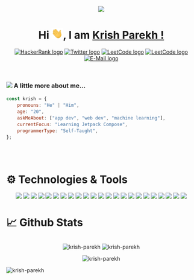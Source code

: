 <p align="center">
<img width="55%" src="https://user-images.githubusercontent.com/73629899/197244256-28ff268c-24a3-44ad-bc8e-bd1caf0902ea.svg" />
</p>



<h1 align="center">Hi <img src="https://raw.githubusercontent.com/ABSphreak/ABSphreak/master/gifs/Hi.gif" width="30px">, I am <a href="https://krish-parekh-portfolio.netlify.app/" target="_blank"> Krish Parekh ! </a></h1>

<p align="center">
  <a href="https://www.hackerrank.com/krishp4123" target="_blank"><img src="https://img.shields.io/static/v1?label=HackerRank&message=krishp4123&style=flat-square&logo=HackerRank&color=blue" alt="HackerRank logo" /></a>
  <a href="https://twitter.com/geekcoder" target="_blank"><img src="https://img.shields.io/static/v1?label=Twitter&message=Krish Parekh&style=flat-square&logo=twitter&color=blue" alt="Twitter logo" /></a>
  <a href="https://leetcode.com/Krish_Parekh/" target="_blank"><img src="https://img.shields.io/static/v1?label=LeetCode&message=Krish_Parekh&style=flat-square&logo=LeetCode&color=blue" alt="LeetCode logo" /></a>
  <a href="https://hashnode.com/@KrishParekh" target="_blank"><img src="https://img.shields.io/static/v1?label=Hashnode&message=Krish_Parekh&style=flat-square&logo=hashnode&color=blue" alt="LeetCode logo" /></a>
  <a href="mailto:krishparekh303@gmail.com" target="_blank"><img src="https://img.shields.io/static/v1?label=E-Mail&message=krishparekh303@gmail.com&style=flat-square&logo=Mail.Ru&color=blue" alt="E-Mail logo" /></a>
 </p>

<br />

### <img src="https://media.giphy.com/media/VgCDAzcKvsR6OM0uWg/giphy.gif" width="50"> A little more about me...  

```javascript
const krish = {
    pronouns: "He" | "Him",
    age: "20",
    askMeAbout: ["app dev", "web dev", "machine learning"],
    currentFocus: "Learning Jetpack Compose",
    programmerType: "Self-Taught",
};
```



<br />
<br />


<h1>⚙️ Technologies & Tools</h1>
<p align="center">
    <img src="https://img.shields.io/badge/-android-7F52F?logo=android&logoColor=white&style=for-the-badge">
    <img src="https://img.shields.io/badge/-kotlin-7F52FF?logo=kotlin&logoColor=white&style=for-the-badge">
    <img src="https://img.shields.io/badge/-firebase-051e34?logo=firebase&logoColor=yellow&style=for-the-badge">
    <img src="https://img.shields.io/badge/html5-%23E34F26.svg?style=for-the-badge&logo=html5&logoColor=white">
    <img src="https://img.shields.io/badge/css3-%231572B6.svg?style=for-the-badge&logo=css3&logoColor=white">
    <img src="https://img.shields.io/badge/javascript-%23323330.svg?style=for-the-badge&logo=javascript&logoColor=%23F7DF1E">
    <img src="https://img.shields.io/badge/bootstrap-%23563D7C.svg?style=for-the-badge&logo=bootstrap&logoColor=white">
    <img src="https://img.shields.io/badge/-ReactJs-61DAFB?logo=react&logoColor=white&style=for-the-badge">
    <img src="https://img.shields.io/badge/node.js-6DA55F?style=for-the-badge&logo=node.js&logoColor=white">
    <img src="https://img.shields.io/badge/express.js-%23404d59.svg?style=for-the-badge&logo=express&logoColor=%2361DAFB">
    <img src="https://img.shields.io/badge/-C-BC8F8F?logo=c&logoColor=black&style=for-the-badge">
    <img src="https://img.shields.io/badge/C++-%2300599C.svg?style=for-the-badge&logo=c%2B%2B&logoColor=white">
    <img src="https://img.shields.io/badge/java-%23ED8B00.svg?style=for-the-badge&logo=java&logoColor=white">
    <img src="https://img.shields.io/badge/python-3670A0?style=for-the-badge&logo=python&logoColor=ffdd54">
    <img src="https://img.shields.io/badge/MongoDB-%234ea94b.svg?style=for-the-badge&logo=mongodb&logoColor=white">
    <img src="https://img.shields.io/badge/-postgreSQL-FFFFE0?logo=postgreSQL&logoColor=LightSteelBlue&style=for-the-badge">
    <img src="https://img.shields.io/badge/-mySQL-FFFFE0?logo=mySQL&logoColor=OrangeRed&style=for-the-badge">
    <img src="https://img.shields.io/badge/-SQLite-FFFFE0?logo=SQLite&logoColor=blue&style=for-the-badge">
    <img src="https://img.shields.io/badge/.net-%23512BD4.svg?style=for-the-badge&logo=.net&logoColor=white">
    <img src="https://img.shields.io/badge/flask-%23000.svg?style=for-the-badge&logo=flask&logoColor=white">
    <img src="https://img.shields.io/badge/Heroku-%23430098.svg?style=for-the-badge&logo=heroku&logoColor=white">
    <img src="https://img.shields.io/badge/-figma-FFFFE0?logo=figma&logoColor=OrangeRed&style=for-the-badge">
    <img src="https://img.shields.io/badge/-xd-FFEFD5?logo=adobe-xd&logoColor=purple&style=for-the-badge">
</p>

<h1>📈 Github Stats</h1>

<p align="center">
<img align="center" style="margin-top:10px"  src="https://github-readme-stats.vercel.app/api?username=krish-parekh&show_icons=true&theme=algolia&locale=en" alt="krish-parekh" />
<img align="center" style="margin-top:10px" src="https://github-readme-streak-stats.herokuapp.com/?user=krish-parekh&theme=algolia" alt="krish-parekh" />
</p>
<p align="center">
<img src="https://github-readme-stats.vercel.app/api/top-langs?username=krish-parekh&show_icons=true&theme=algolia&locale=en&layout=compact" alt="krish-parekh" />
</p>

<p>
<p align="left"> <img src="https://komarev.com/ghpvc/?username=krish-parekh&label=Profile%20views&color=0e75b6&style=flat" alt="krish-parekh" /> </p>
</p>
